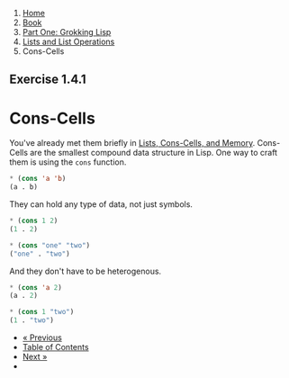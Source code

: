 <ol class="breadcrumb">
  <li><a href="/">Home</a></li>
  <li><a href="/book/">Book</a></li>
  <li><a href="/book/1-0-0-overview/">Part One: Grokking Lisp</a></li>
  <li><a href="/book/1-04-0-list/">Lists and List Operations</a></li>
  <li class="active">Cons-Cells</li>
</ol>

## Exercise 1.4.1

# Cons-Cells

You've already met them briefly in <a href="/book/1-01-04-list-cons-cells/">Lists, Cons-Cells, and Memory</a>. Cons-Cells are the smallest compound data structure in Lisp. One way to craft them is using the `cons` function.

```lisp
* (cons 'a 'b)
(a . b)
```

They can hold any type of data, not just symbols.

```lisp
* (cons 1 2)
(1 . 2)

* (cons "one" "two")
("one" . "two")
```

And they don't have to be heterogenous.

```lisp
* (cons 'a 2)
(a . 2)

* (cons 1 "two")
(1 . "two")
```

<ul class="pager">
  <li class="previous"><a href="/book/1-04-0-lists/">&laquo; Previous</a></li>
  <li><a href="/book/">Table of Contents</a></li>
  <li class="next"><a href="/book/1-04-02-consing/">Next &raquo;</a><li>
</ul>
